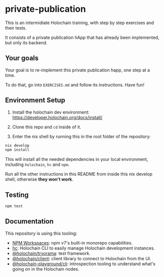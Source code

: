 # private-publication

This is an intermidiate Holochain training, with step by step exercises and their tests.

It consists of a private publication hApp that has already been implemented, but only its backend.

## Your goals

Your goal is to re-implement this private publication happ, one step at a time.

To do that, go into `EXERCISES.md` and follow its instructions. Have fun!

## Environment Setup

1. Install the holochain dev environment: https://developer.holochain.org/docs/install/

2. Clone this repo and `cd` inside of it.
3. Enter the nix shell by running this in the root folder of the repository: 

```bash
nix develop
npm install
```

This will install all the needed dependencies in your local environment, including `holochain`, `hc` and `npm`.

Run all the other instructions in this README from inside this nix develop shell, otherwise **they won't work**.

## Testing

```bash
npm test
```

## Documentation

This repository is using this tooling:

- [NPM Workspaces](https://docs.npmjs.com/cli/v7/using-npm/workspaces/): npm v7's built-in monorepo capabilities.
- [hc](https://github.com/holochain/holochain/tree/develop/crates/hc): Holochain CLI to easily manage Holochain development instances.
- [@holochain/tryorama](https://www.npmjs.com/package/@holochain/tryorama): test framework.
- [@holochain/client](https://www.npmjs.com/package/@holochain/client): client library to connect to Holochain from the UI.
- [@holochain-playground/cli](https://www.npmjs.com/package/@holochain-playground/cli): introspection tooling to understand what's going on in the Holochain nodes.
